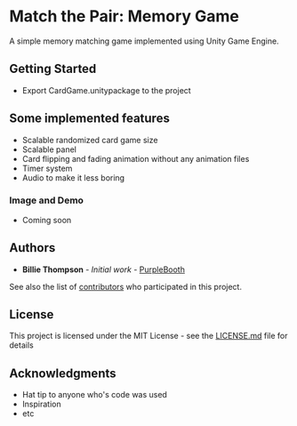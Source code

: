 # Match the Pair: Memory Game

A simple memory matching game implemented using Unity Game Engine.

## Getting Started

- Export CardGame.unitypackage to the project

## Some implemented features

- Scalable randomized card game size
- Scalable panel
- Card flipping and fading animation without any animation files
- Timer system
- Audio to make it less boring

### Image and Demo

- Coming soon


## Authors

* **Billie Thompson** - *Initial work* - [PurpleBooth](https://github.com/PurpleBooth)

See also the list of [contributors](https://github.com/your/project/contributors) who participated in this project.

## License

This project is licensed under the MIT License - see the [LICENSE.md](LICENSE.md) file for details

## Acknowledgments

* Hat tip to anyone who's code was used
* Inspiration
* etc
